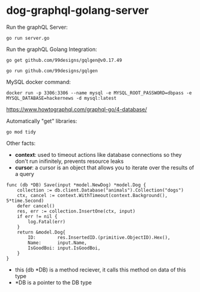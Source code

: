# dog-graphql-golang-server


Run the graphQL Server:

`go run server.go`

Run the graphQL Golang Integration:

`go get github.com/99designs/gqlgen@v0.17.49`

`go run github.com/99designs/gqlgen`


MySQL docker command:

`docker run -p 3306:3306 --name mysql -e MYSQL_ROOT_PASSWORD=dbpass -e MYSQL_DATABASE=hackernews -d mysql:latest`

https://www.howtographql.com/graphql-go/4-database/

Automatically "get" libraries: 

` go mod tidy `


Other facts:
* **context**: used to timeout actions like database connections so they don't run inifinitely, prevents resource leaks
* **cursor**: a cursor is an object that allows you to iterate over the results of a query

```golang
func (db *DB) Save(input *model.NewDog) *model.Dog {
	collection := db.client.Database("animals").Collection("dogs")
	ctx, cancel := context.WithTimeout(context.Background(), 5*time.Second)
	defer cancel()
	res, err := collection.InsertOne(ctx, input)
	if err != nil {
		log.Fatal(err)
	}
	return &model.Dog{
		ID:        res.InsertedID.(primitive.ObjectID).Hex(),
		Name:      input.Name,
		IsGoodBoi: input.IsGoodBoi,
	}
}
```
* this (db *DB) is a method reciever, it calls this method on data of this type
* *DB is a pointer to the DB type
